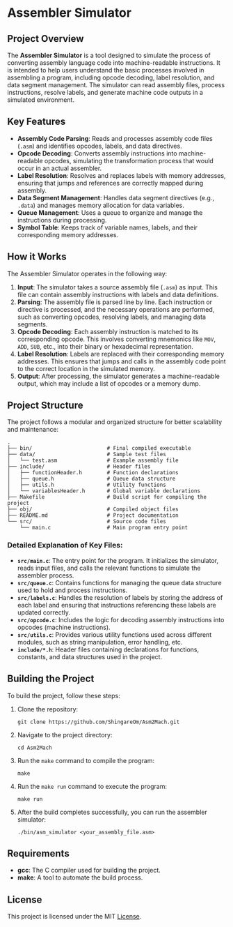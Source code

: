 # Assembler Simulator

## Project Overview
The **Assembler Simulator** is a tool designed to simulate the process of converting assembly language code into machine-readable instructions. It is intended to help users understand the basic processes involved in assembling a program, including opcode decoding, label resolution, and data segment management. The simulator can read assembly files, process instructions, resolve labels, and generate machine code outputs in a simulated environment.

## Key Features
- **Assembly Code Parsing**: Reads and processes assembly code files (`.asm`) and identifies opcodes, labels, and data directives.
- **Opcode Decoding**: Converts assembly instructions into machine-readable opcodes, simulating the transformation process that would occur in an actual assembler.
- **Label Resolution**: Resolves and replaces labels with memory addresses, ensuring that jumps and references are correctly mapped during assembly.
- **Data Segment Management**: Handles data segment directives (e.g., `.data`) and manages memory allocation for data variables.
- **Queue Management**: Uses a queue to organize and manage the instructions during processing.
- **Symbol Table**: Keeps track of variable names, labels, and their corresponding memory addresses.

## How it Works
The Assembler Simulator operates in the following way:

1. **Input**: The simulator takes a source assembly file (`.asm`) as input. This file can contain assembly instructions with labels and data definitions.
2. **Parsing**: The assembly file is parsed line by line. Each instruction or directive is processed, and the necessary operations are performed, such as converting opcodes, resolving labels, and managing data segments.
3. **Opcode Decoding**: Each assembly instruction is matched to its corresponding opcode. This involves converting mnemonics like `MOV`, `ADD`, `SUB`, etc., into their binary or hexadecimal representation.
4. **Label Resolution**: Labels are replaced with their corresponding memory addresses. This ensures that jumps and calls in the assembly code point to the correct location in the simulated memory.
5. **Output**: After processing, the simulator generates a machine-readable output, which may include a list of opcodes or a memory dump.

## Project Structure

The project follows a modular and organized structure for better scalability and maintenance:

```
.
├── bin/                        # Final compiled executable
├── data/                       # Sample test files
│   └── test.asm                # Example assembly file
├── include/                    # Header files
│   ├── functionHeader.h        # Function declarations
│   ├── queue.h                 # Queue data structure
│   ├── utils.h                 # Utility functions
│   └── variablesHeader.h       # Global variable declarations
├── Makefile                    # Build script for compiling the project
├── obj/                        # Compiled object files
├── README.md                   # Project documentation
└── src/                        # Source code files
    └── main.c                  # Main program entry point
```

### Detailed Explanation of Key Files:

- **`src/main.c`**: The entry point for the program. It initializes the simulator, reads input files, and calls the relevant functions to simulate the assembler process.
- **`src/queue.c`**: Contains functions for managing the queue data structure used to hold and process instructions.
- **`src/labels.c`**: Handles the resolution of labels by storing the address of each label and ensuring that instructions referencing these labels are updated correctly.
- **`src/opcode.c`**: Includes the logic for decoding assembly instructions into opcodes (machine instructions).
- **`src/utils.c`**: Provides various utility functions used across different modules, such as string manipulation, error handling, etc.
- **`include/*.h`**: Header files containing declarations for functions, constants, and data structures used in the project.

## Building the Project

To build the project, follow these steps:

1. Clone the repository:
   ```
   git clone https://github.com/ShingareOm/Asm2Mach.git
   ```

2. Navigate to the project directory:
   ```
   cd Asm2Mach
   ```

3. Run the `make` command to compile the program:
   ```
   make
   ```

4. Run the `make run` command to execute the program:
   ```
   make run
   ```

5. After the build completes successfully, you can run the assembler simulator:
   ```
   ./bin/asm_simulator <your_assembly_file.asm>
   ```

## Requirements
- **gcc**: The C compiler used for building the project.
- **make**: A tool to automate the build process.

## License

This project is licensed under the MIT [License](LICENSE).